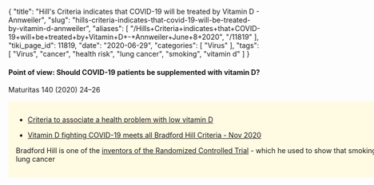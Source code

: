 {
    "title": "Hill's Criteria indicates that COVID-19 will be treated by Vitamin D - Annweiler",
    "slug": "hills-criteria-indicates-that-covid-19-will-be-treated-by-vitamin-d-annweiler",
    "aliases": [
        "/Hills+Criteria+indicates+that+COVID-19+will+be+treated+by+Vitamin+D+-+Annweiler+June+8+2020",
        "/11819"
    ],
    "tiki_page_id": 11819,
    "date": "2020-06-29",
    "categories": [
        "Virus"
    ],
    "tags": [
        "Virus",
        "cancer",
        "health risk",
        "lung cancer",
        "smoking",
        "vitamin d"
    ]
}


#### Point of view: Should COVID-19 patients be supplemented with vitamin D?

Maturitas 140 (2020) 24–26

<div class="border" style="background-color:#FFFAE2;padding:15px;margin:10px 0;border-radius:5px;width:800px">

* [Criteria to associate a health problem with low vitamin D](/posts/criteria-to-associate-a-health-problem-with-low-vitamin-d)

* [Vitamin D fighting COVID-19 meets all Bradford Hill Criteria - Nov 2020](/posts/vitamin-d-fighting-covid-19-meets-all-bradford-hill-criteria)

Bradford Hill is one of the [inventors of the Randomized Controlled Trial](https://en.wikipedia.org/wiki/Randomized_controlled_trial) - which he used to show that smoking caused lung cancer